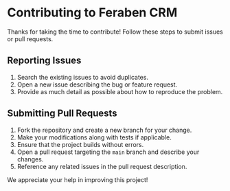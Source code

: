 # Contributing to Feraben CRM

Thanks for taking the time to contribute! Follow these steps to submit issues or pull requests.

## Reporting Issues

1. Search the existing issues to avoid duplicates.
2. Open a new issue describing the bug or feature request.
3. Provide as much detail as possible about how to reproduce the problem.

## Submitting Pull Requests

1. Fork the repository and create a new branch for your change.
2. Make your modifications along with tests if applicable.
3. Ensure that the project builds without errors.
4. Open a pull request targeting the `main` branch and describe your changes.
5. Reference any related issues in the pull request description.

We appreciate your help in improving this project!
